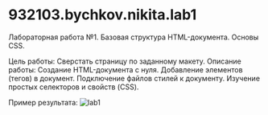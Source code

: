 # 932103.bychkov.nikita.lab1
Лабораторная работа №1. 
Базовая структура HTML-документа. Основы CSS.

Цель работы: Сверстать страницу по заданному макету.
Описание работы:
Создание HTML-документа с нуля.
Добавление элементов (тегов) в документ.
Подключение файлов стилей к документу.
Изучение простых селекторов и свойств (CSS).

Пример результата:
![lab1](https://github.com/offmaNULL/932103.bychkov.nikita.lab1/assets/144242594/6ffa8218-c9ff-489b-ba3c-77675458af68)
